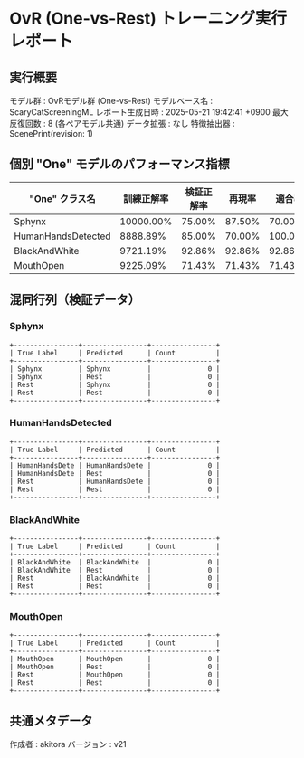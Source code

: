 # OvR (One-vs-Rest) トレーニング実行レポート

## 実行概要
モデル群         : OvRモデル群 (One-vs-Rest)
モデルベース名   : ScaryCatScreeningML
レポート生成日時   : 2025-05-21 19:42:41 +0900
最大反復回数     : 8 (各ペアモデル共通)
データ拡張       : なし
特徴抽出器       : ScenePrint(revision: 1)

## 個別 "One" モデルのパフォーマンス指標
| "One" クラス名 | 訓練正解率 | 検証正解率 | 再現率 | 適合率 |
|----------------|--------------|--------------|----------|----------|
| Sphynx | 10000.00% | 75.00% | 87.50% | 70.00% |
| HumanHandsDetected | 8888.89% | 85.00% | 70.00% | 100.00% |
| BlackAndWhite | 9721.19% | 92.86% | 92.86% | 92.86% |
| MouthOpen | 9225.09% | 71.43% | 71.43% | 71.43% |

## 混同行列（検証データ）
### Sphynx
```
+----------------+----------------+----------------+
| True Label     | Predicted      | Count          |
+----------------+----------------+----------------+
| Sphynx         | Sphynx         |              0 |
| Sphynx         | Rest           |              0 |
| Rest           | Sphynx         |              0 |
| Rest           | Rest           |              0 |
+----------------+----------------+----------------+
```
### HumanHandsDetected
```
+----------------+----------------+----------------+
| True Label     | Predicted      | Count          |
+----------------+----------------+----------------+
| HumanHandsDete | HumanHandsDete |              0 |
| HumanHandsDete | Rest           |              0 |
| Rest           | HumanHandsDete |              0 |
| Rest           | Rest           |              0 |
+----------------+----------------+----------------+
```
### BlackAndWhite
```
+----------------+----------------+----------------+
| True Label     | Predicted      | Count          |
+----------------+----------------+----------------+
| BlackAndWhite  | BlackAndWhite  |              0 |
| BlackAndWhite  | Rest           |              0 |
| Rest           | BlackAndWhite  |              0 |
| Rest           | Rest           |              0 |
+----------------+----------------+----------------+
```
### MouthOpen
```
+----------------+----------------+----------------+
| True Label     | Predicted      | Count          |
+----------------+----------------+----------------+
| MouthOpen      | MouthOpen      |              0 |
| MouthOpen      | Rest           |              0 |
| Rest           | MouthOpen      |              0 |
| Rest           | Rest           |              0 |
+----------------+----------------+----------------+
```
## 共通メタデータ
作成者            : akitora
バージョン        : v21